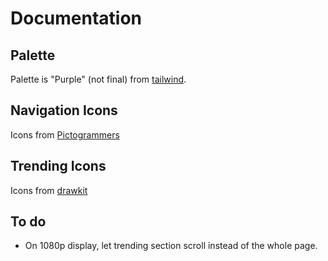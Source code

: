 # Documentation

## Palette

Palette is "Purple" (not final) from [tailwind](<https://tailwindcss.com/docs/customizing-colors>).

## Navigation Icons

Icons from [Pictogrammers](https://pictogrammers.com/library/mdi/)

## Trending Icons

Icons from [drawkit](https://www.drawkit.com/illustrations/free-transport-illustrations)

## To do

- On 1080p display, let trending section scroll instead of the whole page.
